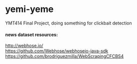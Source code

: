 # yemi-yeme
YMT414 Final Project, doing something for clickbait detection

#### news dataset resources:
http://webhose.io/ <br/>
https://github.com/Webhose/webhoseio-java-sdk
https://github.com/brodriguezmilla/WebScrapingCFCBS4

